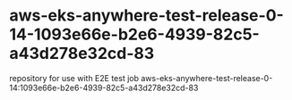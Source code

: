 # aws-eks-anywhere-test-release-0-14-1093e66e-b2e6-4939-82c5-a43d278e32cd-83
repository for use with E2E test job aws-eks-anywhere-test-release-0-14:1093e66e-b2e6-4939-82c5-a43d278e32cd-83
